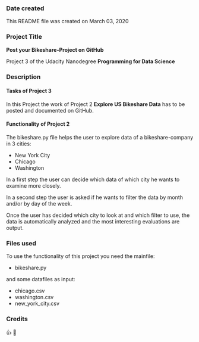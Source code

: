 ### Date created
This README file was created on March 03, 2020

### Project Title
**Post your Bikeshare-Project on GitHub**

Project 3 of the Udacity Nanodegree **Programming for Data Science**

### Description
#### Tasks of Project 3
In this Project the work of Project 2 **Explore US Bikeshare Data** has to be posted and documented on GitHub. 
#### Functionality of Project 2
The bikeshare.py file helps the user to explore data of a bikeshare-company in 3 cities:
* New York City
* Chicago 
* Washington

In a first step the user can decide which data of which city he wants to examine more closely.

In a second step the user is asked if he wants to filter the data by month and/or by day of the week.

Once the user has decided which city to look at and which filter to use, the data is automatically analyzed and the most interesting evaluations are output.


### Files used
To use the functionality of this project you need the mainfile:
* bikeshare.py

and some datafiles as input:
* chicago.csv
* washington.csv
* new_york_city.csv

### Credits
:+1: :rocket:

